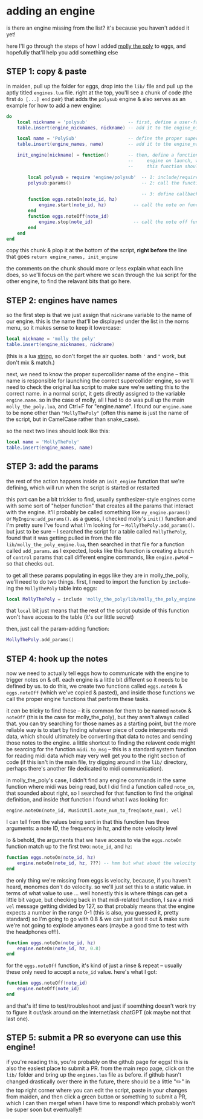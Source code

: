 # adding an engine

is there an engine missing from the list? it's because you haven't added it yet!

here I'll go through the steps of how I added [molly the poly](https://github.com/markwheeler/molly_the_poly) to eggs, and hopefully that'll help you add something else

## STEP 1: copy & paste

in maiden, pull up the folder for eggs, drop into the `lib/` file and pull up the aptly titled `engines.lua` file. right at the top, you'll see a chunk of code (the first `do [...] end` pair) that adds the `polysub` engine & also serves as an example for how to add a new engine:

```lua
do
    local nickname = 'polysub'               -- first, define a user-facing name for the engine
    table.insert(engine_nicknames, nickname) -- add it to the engine_nicknames list

    local name = 'PolySub'                   -- define the proper supercollider engine name
    table.insert(engine_names, name)         -- add it to the engine_names list

    init_engine[nickname] = function()       -- then, define a function that will set up the
                                             --     engine on launch, when it is the chosen engine
                                             --     this function should usually do 4 things:

        local polysub = require 'engine/polysub'  -- 1: include/require any files needed for params
        polysub:params()                          -- 2: call the function to add the params

                                                  -- 3: define callbacks for note on/off:
        function eggs.noteOn(note_id, hz)   
            engine.start(note_id, hz)          -- call the note on function for the engine here
        end
        function eggs.noteOff(note_id)
            engine.stop(note_id)               -- call the note off function for the engine here
        end
    end
end
```

copy this chunk & plop it at the bottom of the script, **right before** the line that goes `return engine_names, init_engine`

the comments on the chunk should more or less explain what each line does, so we'll focus on the part where we scan through the lua script for the other engine, to find the relavant bits that go here.

## STEP 2: engines have names

so the first step is that we just assign that `nickname` variable to the name of our engine. this is the name that'll be displayed under the list in the norns menu, so it makes sense to keep it lowercase:
```lua
local nickname = 'molly the poly'
table.insert(engine_nicknames, nickname)
```
(this is a lua [string](https://monome.org/docs/norns/study-1/#numbers-and-strings), so don't forget the air quotes. both `'` and `"` work, but don't mix & match.)

next, we need to know the proper supercollider name of the engine – this name is responsible for launching the correct supercollider engine, so we'll need to check the original lua script to make sure we're setting this to the correct name. in a normal script, it gets directly assigned to the variable `engine.name`. so in the case of molly, all I had to do was pull up the main `molly_the_poly.lua`, and Ctrl+F for "engine.name". I found our `engine.name` to be none other than `"MollyThePoly"` (often this name is just the name of the script, but in CamelCase rather than snake_case).

so the next two lines should look like this:
```lua
local name = 'MollyThePoly'
table.insert(engine_names, name)
```

## STEP 3: add the params

the rest of the action happens inside an `init_engine` function that we're defining, which will run when the script is started or restarted

this part can be a bit trickier to find, usually synthesizer-style engines come with some sort of "helper function" that creates all the params that interact with the engine. it'll probably be called something like `my_engine.params()` or `MyEngine:add_params()`. as a guess, I checked molly's `init()` function and I'm pretty sure I've found what I'm looking for – `MollyThePoly.add_params()`. but just to be sure – I searched the script for a table called `MollyThePoly`, found that it was getting pulled in from the file `lib/molly_the_poly_engine.lua`, then searched in that file for a function called `add_params`. as I expected, looks like this function is creating a bunch of `control` params that call different engine commands, like `engine.pwMod` – so that checks out.

to get all these params populating in eggs like they are in molly_the_polly, we'll need to do two things. first, I need to import the function by `include`-ing the `MollyThePoly` table into eggs:
```lua
local MollyThePoly = include 'molly_the_poly/lib/molly_the_poly_engine'
```
that `local` bit just means that the rest of the script outside of this function won't have access to the table (it's our little secret)

then, just call the param-adding function:
```lua
MollyThePoly.add_params()
```

## STEP 4: hook up the notes

now we need to actually tell eggs how to communicate with the engine to trigger notes on & off. each engine is a little bit different so it needs to be defined by us. to do this, we create two functions called `eggs.noteOn` & `eggs.noteOff` (which we've copied & pasted), and inside those functions we call the proper engine functions that perform these tasks.

it _can_ be tricky to find these – it is common for them to be named `noteOn` & `noteOff` (this is the case for molly_the_poly), but they aren't always called that. you can try searching for those names as a starting point, but the more reliable way is to start by finding whatever piece of code interperets midi data, which should ultimately be converting that data to notes and sending those notes to the engine. a little shortcut to finding the relavent code might be searcing for the function `midi.to_msg` – this is a standard system function for reading midi data which may very well get you to the right section of code (if this isn't in the main file, try digging around in the `lib/` directory, perhaps there's another file dedicated to midi communication).

in molly_the_poly's case, I didn't find any engine commands in the same function where midi was being read, but I did find a function called `note_on`, that sounded about right, so I searched for that function to find the original definition, and inside _that_ function I found what I was looking for:
```
engine.noteOn(note_id, MusicUtil.note_num_to_freq(note_num), vel)
```
I can tell from the values being sent in that this function has three arguments: a note ID, the frequency in hz, and the note velocity level

lo & behold, the arguments that we have access to via the `eggs.noteOn` function match up to the first two: `note_id`, and `hz`:
```lua
function eggs.noteOn(note_id, hz)   
    engine.noteOn(note_id, hz, ???) -- hmm but what about the velocity argument
end
```
the only thing we're missing from eggs is velocity, because, if you haven't heard, monomes don't do velocity. so we'll just set this to a static value. in terms of what value to use ... well honestly this is where things can get a little bit vague, but checking back in that midi-related function, I saw a midi `vel` message getting divided by 127, so that probably means that the engine expects a number in the range 0-1 (this is also, you guessed it, pretty standard) so I'm going to go with 0.8 & we can just test it out & make sure we're not going to explode anyones ears (maybe a good time to test with the headphones off!).

```lua
function eggs.noteOn(note_id, hz)   
    engine.noteOn(note_id, hz, 0.8)
end
```
for the `eggs.noteOff` function, it's kind of just a rinse & repeat – usually these only need to accept a `note_id` value. here's what I got:
```lua
function eggs.noteOff(note_id)
    engine.noteOff(note_id)
end
```

and that's it! time to test/troubleshoot and just if soemthing doesn't work try to figure it out/ask around on the internet/ask chatGPT (ok maybe not that last one).

## STEP 5: submit a PR so everyone can use this engine!

if you're reading this, you're probably on the github page for eggs! this is also the easiest place to submit a PR. from the main repo page, click on the `lib/` folder and bring up the `engines.lua` file as before. if github hasn't changed drastically over there in the future, there should be a little "✏️" in the top right corner where you can edit the script, paste in your changes from maiden, and then click a green button or something to submit a PR, which I can then merge! when I have time to respond! which probably won't be super soon but eventually!!
